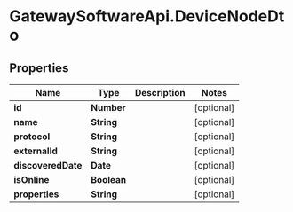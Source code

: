 # GatewaySoftwareApi.DeviceNodeDto

## Properties
Name | Type | Description | Notes
------------ | ------------- | ------------- | -------------
**id** | **Number** |  | [optional] 
**name** | **String** |  | [optional] 
**protocol** | **String** |  | [optional] 
**externalId** | **String** |  | [optional] 
**discoveredDate** | **Date** |  | [optional] 
**isOnline** | **Boolean** |  | [optional] 
**properties** | **String** |  | [optional] 


